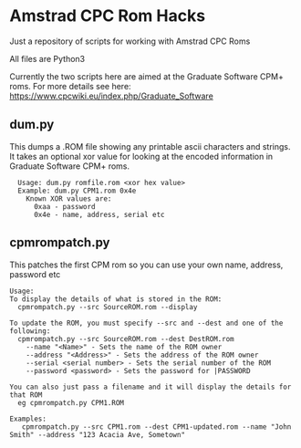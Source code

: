 # Amstrad CPC Rom Hacks
Just a repository of scripts for working with Amstrad CPC Roms

All files are Python3

Currently the two scripts here are aimed at the Graduate Software CPM+ roms. For more details see here: https://www.cpcwiki.eu/index.php/Graduate_Software

## dum.py

  This dumps a .ROM file showing any printable ascii characters and strings. It takes an optional xor value for looking
  at the encoded information in Graduate Software CPM+ roms.
```
  Usage: dum.py romfile.rom <xor hex value>
  Example: dum.py CPM1.rom 0x4e
    Known XOR values are:
      0xaa - password
      0x4e - name, address, serial etc
```
## cpmrompatch.py

  This patches the first CPM rom so you can use your own name, address, password etc
```
Usage:
To display the details of what is stored in the ROM:
  cpmrompatch.py --src SourceROM.rom --display

To update the ROM, you must specify --src and --dest and one of the following:
  cpmrompatch.py --src SourceROM.rom --dest DestROM.rom
    --name "<Name>" - Sets the name of the ROM owner
    --address "<Address>" - Sets the address of the ROM owner
    --serial <serial number> - Sets the serial number of the ROM
    --password <password> - Sets the password for |PASSWORD

You can also just pass a filename and it will display the details for that ROM
  eg cpmrompatch.py CPM1.ROM

Examples:
   cpmrompatch.py --src CPM1.rom --dest CPM1-updated.rom --name "John Smith" --address "123 Acacia Ave, Sometown"
```
